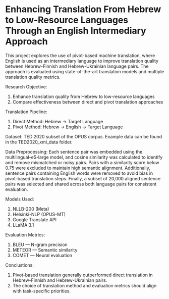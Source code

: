 # Enhancing Translation From Hebrew to Low-Resource Languages Through an English Intermediary Approach

This project explores the use of pivot-based machine translation, where English is used as an intermediary language to improve translation quality between Hebrew-Finnish and Hebrew-Ukrainian language pairs. The approach is evaluated using state-of-the-art translation models and multiple translation quality metrics.

Research Objective:
1. Enhance translation quality from Hebrew to low-resource languages
2. Compare effectiveness between direct and pivot translation approaches

Translation Pipeline: 
1. Direct Method: Hebrew → Target Language 
2. Pivot Method: Hebrew → English → Target Language

Dataset:
TED 2020 subset of the OPUS corpus.
Example data can be found in the TED2020_xml_data folder.

Data Preprocessing:
Each sentence pair was embedded using the multilingual-e5-large model, and cosine similarity was calculated to identify and remove mismatched or noisy pairs. Pairs with a similarity score below 0.75 were excluded to maintain high semantic alignment. Additionally, sentence pairs containing English words were removed to avoid bias in pivot-based translation steps. Finally, a subset of 20,000 aligned sentence pairs was selected and shared across both language pairs for consistent evaluation.

Models Used:
1. NLLB-200 (Meta)
2. Helsinki-NLP (OPUS-MT)
3. Google Translate API
4. LLaMA 3.1

Evaluation Metrics:
1. BLEU — N-gram precision
2. METEOR — Semantic similarity
3. COMET — Neural evaluation

Conclustions:
1. Pivot-based translation generally outperformed direct translation in Hebrew-Finnish and Hebrew-Ukrainian pairs. 
2. The choice of translation method and evaluation metrics should align with task-specific priorities.

